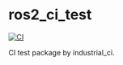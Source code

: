 # ros2_ci_test

[![CI](https://github.com/qoopen0815/ros2_ci_test/actions/workflows/main.yml/badge.svg)](https://github.com/qoopen0815/ros2_ci_test/actions/workflows/main.yml)

CI test package by industrial_ci.
